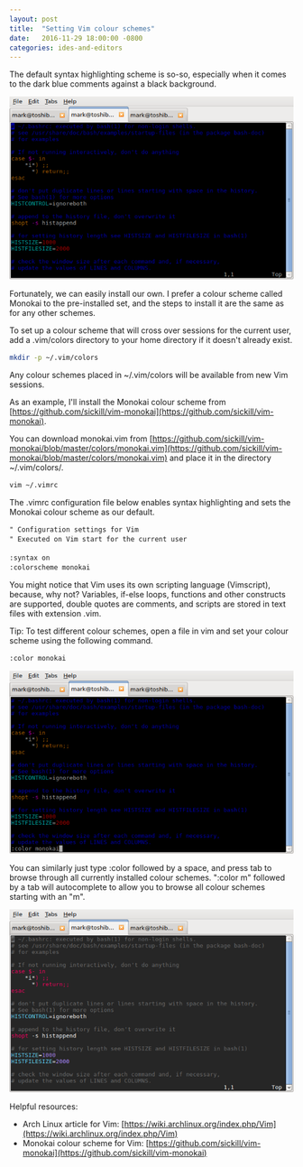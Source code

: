 ```yaml
---
layout: post
title:  "Setting Vim colour schemes"
date:   2016-11-29 18:00:00 -0800
categories: ides-and-editors
---
```


The default syntax highlighting scheme is so-so, especially when it comes to the dark blue comments against a black background.

![alt text](/images/20161129_vimDefaultColourScheme.png "Vim's default colour scheme - Can you read the comments?")

Fortunately, we can easily install our own.  I prefer a colour scheme called Monokai to the pre-installed set, and the steps to install it are the same as for any other schemes.

To set up a colour scheme that will cross over sessions for the current user, add a .vim/colors directory to your home directory if it doesn't already exist.

```bash
mkdir -p ~/.vim/colors
```

Any colour schemes placed in ~/.vim/colors will be available from new Vim sessions.

As an example, I'll install the Monokai colour scheme from [https://github.com/sickill/vim-monokai](https://github.com/sickill/vim-monokai).

You can download monokai.vim from [https://github.com/sickill/vim-monokai/blob/master/colors/monokai.vim](https://github.com/sickill/vim-monokai/blob/master/colors/monokai.vim) and place it in the directory ~/.vim/colors/.

```bash
vim ~/.vimrc
```

The .vimrc configuration file below enables syntax highlighting and sets the Monokai colour scheme as our default.

```txt
" Configuration settings for Vim
" Executed on Vim start for the current user

:syntax on
:colorscheme monokai
```

You might notice that Vim uses its own scripting language (Vimscript), because, why not?  Variables, if-else loops, functions and other constructs are supported, double quotes are comments, and scripts are stored in text files with extension .vim.

Tip:
To test different colour schemes, open a file in vim and set your colour scheme using the following command.

```bash
:color monokai
```

![alt text](/images/20161129_vimSelectingNewColourScheme.png "Vim command to select from installed colour schemes.")

You can similarly just type :color followed by a space, and press tab to browse through all currently installed colour schemes.  ":color m" followed by a tab will autocomplete to allow you to browse all colour schemes starting with an "m".

![alt text](/images/20161129_vimMonokaiColourScheme.png "Vim with the Monokai colour scheme - Ah, much better.")

Helpful resources:

* Arch Linux article for Vim: [https://wiki.archlinux.org/index.php/Vim](https://wiki.archlinux.org/index.php/Vim)
* Monokai colour scheme for Vim: [https://github.com/sickill/vim-monokai](https://github.com/sickill/vim-monokai)
